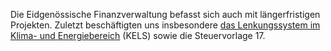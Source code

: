 <!--
                                Source URL: https://www.efv.admin.ch/efv/de/home/themen/projekte.html
                                Page ID: 40
                                -->

                                
Die Eidgenössische Finanzverwaltung befasst sich auch mit längerfristigen Projekten. Zuletzt beschäftigten uns insbesondere [das Lenkungssystem im Klima\- und Energiebereich](https://www.efv.admin.ch/efv/de/home/themen/projekte/lenkungssys_klima_energieb.html) (KELS) sowie die Steuervorlage 17\.  


